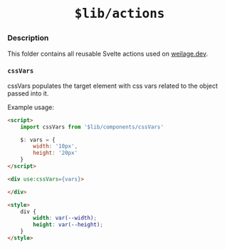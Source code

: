 <h1 align="center"><pre>$lib/actions</pre></h1>

### Description
This folder contains all reusable Svelte actions used on [weilage.dev](https://weilage.dev).

### `cssVars`
cssVars populates the target element with css vars related to the object passed into it.

Example usage:
```html
<script>
    import cssVars from '$lib/components/cssVars'

    $: vars = {
        width: '10px',
        height: '20px'
    }
</script>

<div use:cssVars={vars}>

</div>

<style>
    div {
        width: var(--width);
        height: var(--height);
    }
</style>
```